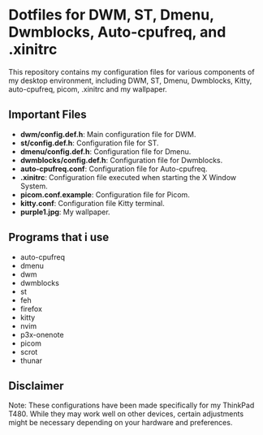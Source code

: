 # Dotfiles for DWM, ST, Dmenu, Dwmblocks, Auto-cpufreq, and .xinitrc

This repository contains my configuration files for various components of my desktop environment, including DWM, ST, Dmenu, Dwmblocks, Kitty, auto-cpufreq, picom, .xinitrc and my wallpaper.

## Important Files

- **dwm/config.def.h**: Main configuration file for DWM.
- **st/config.def.h**: Configuration file for ST.
- **dmenu/config.def.h**: Configuration file for Dmenu.
- **dwmblocks/config.def.h**: Configuration file for Dwmblocks.
- **auto-cpufreq.conf**: Configuration file for Auto-cpufreq.
- **.xinitrc**: Configuration file executed when starting the X Window System.
- **picom.conf.example**: Configuration file for Picom.
- **kitty.conf**: Configuration file Kitty terminal.
- **purple1.jpg**: My wallpaper.

## Programs that i use 

- auto-cpufreq
- dmenu
- dwm
- dwmblocks
- st
- feh
- firefox
- kitty
- nvim
- p3x-onenote
- picom
- scrot
- thunar

## Disclaimer

Note: These configurations have been made specifically for my ThinkPad T480.
While they may work well on other devices, certain adjustments might be necessary depending on your hardware and preferences.
